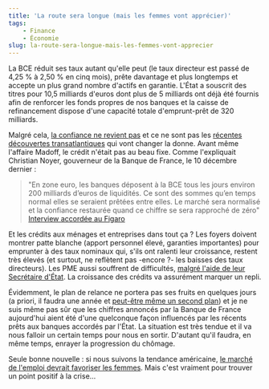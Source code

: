 ```yaml
---
title: 'La route sera longue (mais les femmes vont apprécier)'
tags:
    - Finance
    - Économie
slug: la-route-sera-longue-mais-les-femmes-vont-apprecier
---
```


La BCE réduit ses taux autant qu'elle peut (le taux directeur est passé de 4,25
% à 2,50 % en cinq mois), prête davantage et plus longtemps et accepte un plus
grand nombre d'actifs en garantie. L'État a souscrit des titres pour 10,5
milliards d'euros dont plus de 5 milliards ont déjà été fournis afin de
renforcer les fonds propres de nos banques et la caisse de refinancement dispose
d'une capacité totale d'emprunt-prêt de 320 milliards.

Malgré cela,
[la confiance ne revient pas](http://www.agefi.fr/articles/la-defiance-persiste-entre-les-banques-indique-la-bce-1057818.html)
et ce ne sont pas les
[récentes découvertes transatlantiques](http://tempsreel.nouvelobs.com/?xtmc=madoff&xtcr=4)
qui vont changer la donne. Avant même l'affaire Madoff, le crédit n'était pas au
beau fixe. Comme l'expliquait Christian Noyer, gouverneur de la Banque de
France, le 10 décembre dernier&nbsp;:

> "En zone euro, les banques déposent à la BCE tous les jours environ 200
> milliards d’euros de liquidités. Ce sont des sommes qu’en temps normal elles
> se seraient prêtées entre elles. Le marché sera normalisé et la confiance
> restaurée quand ce chiffre se sera rapproché de zéro"  
> [Interview accordée au Figaro](http://www.lefigaro.fr/economie/2008/12/10/04001-20081210ARTFIG00545-les-banques-francaises-sont-solides-.php)

Et les crédits aux ménages et entreprises dans tout ça&nbsp;? Les foyers doivent
montrer patte blanche (apport personnel élevé, garanties importantes) pour
emprunter à des taux nominaux qui, s'ils ont ralenti leur croissance, restent
très élevés (et surtout, ne reflètent pas -encore&nbsp;?- les baisses des taux
directeurs). Les PME aussi souffrent de difficultés,
[malgré l'aide de leur Secrétaire d'État](http://tempsreel.nouvelobs.com/). La
croissance des crédits va assurément marquer un repli.

Évidemment, le plan de relance ne portera pas ses fruits en quelques jours (a
priori, il faudra une année et
[peut-être même un second plan](http://www.lefigaro.fr/politique/2008/12/17/01002-20081217ARTFIG00050-la-relance-unique-priorite-de-l-elysee-en-.php))
et je ne suis même pas sûr que les chiffres annoncés par la Banque de France
aujourd'hui aient été d'une quelconque façon influencés par les récents prêts
aux banques accordés par l'État. La situation est très tendue et il va nous
falloir un certain temps pour nous en sortir. D'autant qu'il faudra, en même
temps, enrayer la progression du chômage.

Seule bonne nouvelle&nbsp;: si nous suivons la tendance américaine,
[le marché de l'emploi devrait favoriser les femmes](http://www.antagoniste.net/2008/12/16/la-recession-a-t-elle-un-sexe/).
Mais c'est vraiment pour trouver un point positif à la crise…
